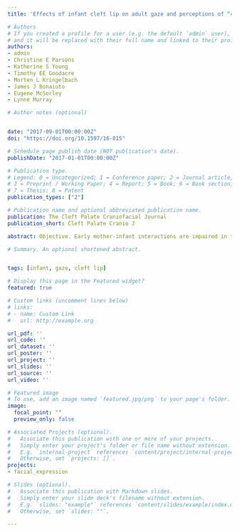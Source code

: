 ```yaml
---
title: 'Effects of infant cleft lip on adult gaze and perceptions of “cuteness”'

# Authors
# If you created a profile for a user (e.g. the default `admin` user), write the username (folder name) here 
# and it will be replaced with their full name and linked to their profile.
authors:
- admin
- Christine E Parsons
- Katherine S Young
- Timothy EE Goodacre
- Morten L Kringelbach
- James J Bonaiuto
- Eugene McSorley
- Lynne Murray

# Author notes (optional)


date: "2017-09-01T00:00:00Z"
doi: "https://doi.org/10.1597/16-015"

# Schedule page publish date (NOT publication's date).
publishDate: "2017-01-01T00:00:00Z"

# Publication type.
# Legend: 0 = Uncategorized; 1 = Conference paper; 2 = Journal article;
# 3 = Preprint / Working Paper; 4 = Report; 5 = Book; 6 = Book section;
# 7 = Thesis; 8 = Patent
publication_types: ["2"]

# Publication name and optional abbreviated publication name.
publication: The Cleft Palate Craniofacial Journal
publication_short: Cleft Palate Cranio J

abstract: Objective. Early mother-infant interactions are impaired in the context of infant cleft lip and are associated with adverse child psychological outcomes, but the nature of these interaction difficulties is not yet fully understood. The aim of this study was to explore adult gaze behavior and cuteness perception, which are particularly important during early social exchanges, in response to infants with cleft lip, in order to investigate potential foundations for the interaction difficulties seen in this population. Methods. Using an eye tracker, eye movements were recorded as adult participants viewed images of infant faces with and without cleft lip. Participants also rated each infant on a scale of cuteness. Results. Participants fixated significantly longer on the mouths of infants with cleft lip, which occurred at the expense of fixation on eyes. Severity of cleft lip was associated with the strength of fixation bias, with participants looking even longer at the mouths of infants with the most severe clefts. Infants with cleft lip were rated as significantly less cute than unaffected infants. Men rated infants as less cute than women overall but gave particularly low ratings to infants with cleft lip. Conclusions. Results demonstrate that the limited disturbance in infant facial configuration of cleft lip can significantly alter adult gaze patterns and cuteness perception. Our findings could have important implications for early interactions and may help in the development of interventions to foster healthy development in infants with cleft lip.

# Summary. An optional shortened abstract.


tags: [infant, gaze, cleft lip]

# Display this page in the Featured widget?
featured: true

# Custom links (uncomment lines below)
# links:
# - name: Custom Link
#   url: http://example.org

url_pdf: ''
url_code: ''
url_dataset: ''
url_poster: ''
url_project: ''
url_slides: ''
url_source: ''
url_video: ''

# Featured image
# To use, add an image named `featured.jpg/png` to your page's folder. 
image:
  focal_point: ""
  preview_only: false

# Associated Projects (optional).
#   Associate this publication with one or more of your projects.
#   Simply enter your project's folder or file name without extension.
#   E.g. `internal-project` references `content/project/internal-project/index.md`.
#   Otherwise, set `projects: []`.
projects: 
- facial_expression

# Slides (optional).
#   Associate this publication with Markdown slides.
#   Simply enter your slide deck's filename without extension.
#   E.g. `slides: "example"` references `content/slides/example/index.md`.
#   Otherwise, set `slides: ""`.

---
```



